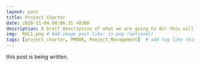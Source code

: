 ```yaml
---
layout: post
title: Project Charter
date: 2020-11-04 00:06:31 +0300
description: A breif description of what we are going to do! this will post will be updated! # Add post description (optional)
img:  RACI.png # Add image post like: js.png (optional)
tags: [project_charter, PMBOK, Peoject_Management]  # add tag like this [Js, Conference]
---
```


this post is being written.
